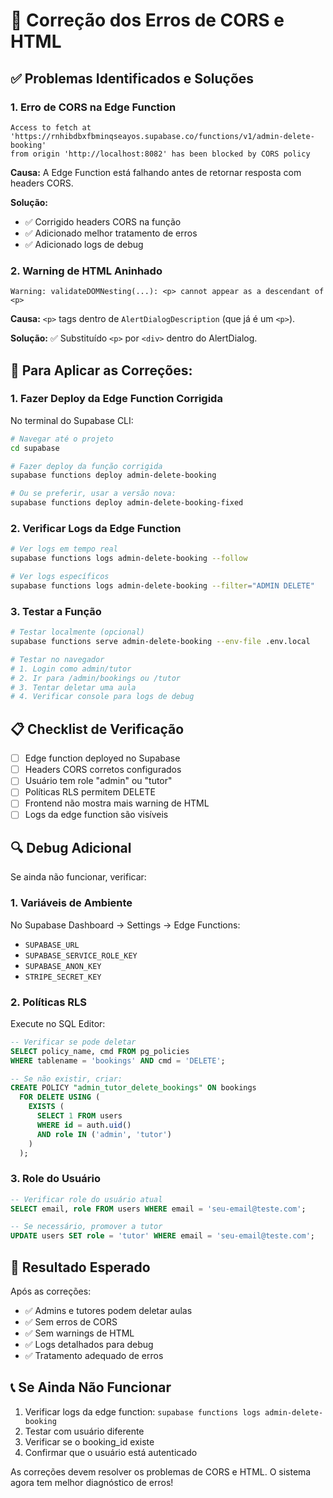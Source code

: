 # 🔧 Correção dos Erros de CORS e HTML

## ✅ **Problemas Identificados e Soluções**

### **1. Erro de CORS na Edge Function**

```
Access to fetch at 'https://rnhibdbxfbminqseayos.supabase.co/functions/v1/admin-delete-booking'
from origin 'http://localhost:8082' has been blocked by CORS policy
```

**Causa:** A Edge Function está falhando antes de retornar resposta com headers CORS.

**Solução:**

- ✅ Corrigido headers CORS na função
- ✅ Adicionado melhor tratamento de erros
- ✅ Adicionado logs de debug

### **2. Warning de HTML Aninhado**

```
Warning: validateDOMNesting(...): <p> cannot appear as a descendant of <p>
```

**Causa:** `<p>` tags dentro de `AlertDialogDescription` (que já é um `<p>`).

**Solução:** ✅ Substituído `<p>` por `<div>` dentro do AlertDialog.

## 🚀 **Para Aplicar as Correções:**

### **1. Fazer Deploy da Edge Function Corrigida**

No terminal do Supabase CLI:

```bash
# Navegar até o projeto
cd supabase

# Fazer deploy da função corrigida
supabase functions deploy admin-delete-booking

# Ou se preferir, usar a versão nova:
supabase functions deploy admin-delete-booking-fixed
```

### **2. Verificar Logs da Edge Function**

```bash
# Ver logs em tempo real
supabase functions logs admin-delete-booking --follow

# Ver logs específicos
supabase functions logs admin-delete-booking --filter="ADMIN DELETE"
```

### **3. Testar a Função**

```bash
# Testar localmente (opcional)
supabase functions serve admin-delete-booking --env-file .env.local

# Testar no navegador
# 1. Login como admin/tutor
# 2. Ir para /admin/bookings ou /tutor
# 3. Tentar deletar uma aula
# 4. Verificar console para logs de debug
```

## 📋 **Checklist de Verificação**

- [ ] Edge function deployed no Supabase
- [ ] Headers CORS corretos configurados
- [ ] Usuário tem role "admin" ou "tutor"
- [ ] Políticas RLS permitem DELETE
- [ ] Frontend não mostra mais warning de HTML
- [ ] Logs da edge function são visíveis

## 🔍 **Debug Adicional**

Se ainda não funcionar, verificar:

### **1. Variáveis de Ambiente**

No Supabase Dashboard → Settings → Edge Functions:

- `SUPABASE_URL`
- `SUPABASE_SERVICE_ROLE_KEY`
- `SUPABASE_ANON_KEY`
- `STRIPE_SECRET_KEY`

### **2. Políticas RLS**

Execute no SQL Editor:

```sql
-- Verificar se pode deletar
SELECT policy_name, cmd FROM pg_policies
WHERE tablename = 'bookings' AND cmd = 'DELETE';

-- Se não existir, criar:
CREATE POLICY "admin_tutor_delete_bookings" ON bookings
  FOR DELETE USING (
    EXISTS (
      SELECT 1 FROM users
      WHERE id = auth.uid()
      AND role IN ('admin', 'tutor')
    )
  );
```

### **3. Role do Usuário**

```sql
-- Verificar role do usuário atual
SELECT email, role FROM users WHERE email = 'seu-email@teste.com';

-- Se necessário, promover a tutor
UPDATE users SET role = 'tutor' WHERE email = 'seu-email@teste.com';
```

## 🎯 **Resultado Esperado**

Após as correções:

- ✅ Admins e tutores podem deletar aulas
- ✅ Sem erros de CORS
- ✅ Sem warnings de HTML
- ✅ Logs detalhados para debug
- ✅ Tratamento adequado de erros

## 📞 **Se Ainda Não Funcionar**

1. Verificar logs da edge function: `supabase functions logs admin-delete-booking`
2. Testar com usuário diferente
3. Verificar se o booking_id existe
4. Confirmar que o usuário está autenticado

As correções devem resolver os problemas de CORS e HTML. O sistema agora tem melhor diagnóstico de erros!
